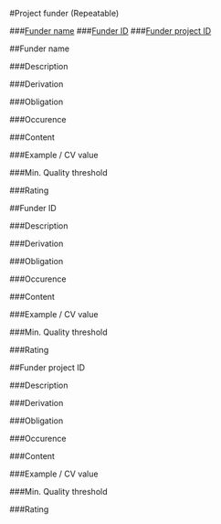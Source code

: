 #Project funder (Repeatable)



###[Funder name](#funder-name-1)
###[Funder ID](#funder-id-1)
###[Funder project ID](funder-project-id-1)

##Funder name

###Description
 
###Derivation
 
###Obligation	
 
###Occurence	
 
###Content 
 
###Example / CV value
 
###Min. Quality threshold	
 	
###Rating


##Funder ID

###Description
 
###Derivation
 
###Obligation	
 
###Occurence	
 
###Content 
 
###Example / CV value
 
###Min. Quality threshold	
 	
###Rating


##Funder project ID

###Description
 
###Derivation
 
###Obligation	
 
###Occurence	
 
###Content 
 
###Example / CV value
 
###Min. Quality threshold	
 	
###Rating
